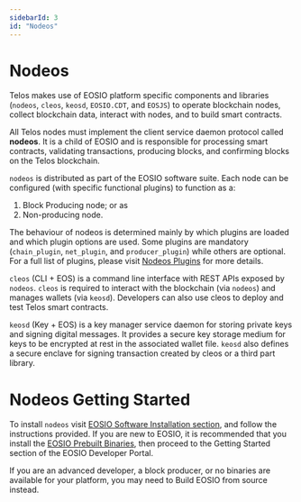 ```yaml
---
sidebarId: 3
id: "Nodeos"
---
```


# Nodeos

Telos makes use of EOSIO platform specific components and libraries (`nodeos`, `cleos`, `keosd`, `EOSIO.CDT`, and `EOSJS`) to operate blockchain nodes, collect blockchain data, interact with nodes, and to build smart contracts.

All Telos nodes must implement the client service daemon protocol called **nodeos**. It is a child of EOSIO and is responsible for processing smart contracts, validating transactions, producing blocks, and confirming blocks on the Telos blockchain. 

`nodeos` is distributed as part of the EOSIO software suite. Each node can be configured (with specific functional plugins) to function as a:
1. Block Producing node; or as 
2. Non-producing node.

The behaviour of nodeos is determined mainly by which plugins are loaded and which plugin options are used. Some plugins are mandatory (`chain_plugin`, `net_plugin`, and `producer_plugin`) while others are optional. For a full list of plugins, please visit [Nodeos Plugins](https://developers.eos.io/manuals/eos/latest/nodeos/plugins/index) for more details.

`cleos` (CLI + EOS) is a command line interface with REST APIs exposed by `nodeos`. `cleos` is required to interact with the blockchain (via `nodeos`) and manages wallets (via `keosd`). Developers can also use cleos to deploy and test Telos smart contracts.

`keosd` (Key + EOS)  is a key manager service daemon for storing private keys and signing digital messages. It provides a secure key storage medium for keys to be encrypted at rest in the associated wallet file. `keosd` also defines a secure enclave for signing transaction created by cleos or a third part library.

# Nodeos Getting Started

To install `nodeos` visit [EOSIO Software Installation section](https://developers.eos.io/manuals/eos/latest/install/index), and follow the instructions provided. If you are new to EOSIO, it is recommended that you install the [EOSIO Prebuilt Binaries](https://developers.eos.io/manuals/eos/latest/install/install-prebuilt-binaries), then proceed to the Getting Started section of the EOSIO Developer Portal. 

If you are an advanced developer, a block producer, or no binaries are available for your platform, you may need to Build EOSIO from source instead.
